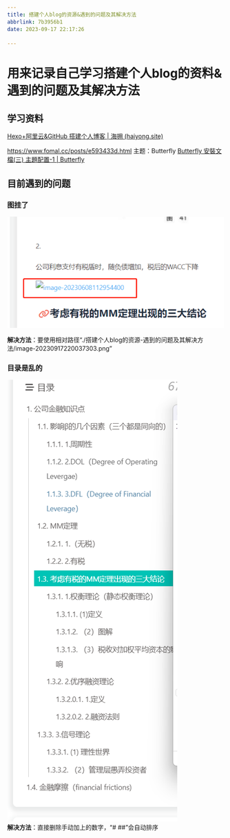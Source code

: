 ```yaml
---
title: 搭建个人blog的资源&遇到的问题及其解决方法
abbrlink: 7b3956b1
date: 2023-09-17 22:17:26

---
```

# 用来记录自己学习搭建个人blog的资料&遇到的问题及其解决方法

## 学习资料

[Hexo+阿里云&GitHub 搭建个人博客 | 海拥 (haiyong.site)](http://haiyong.site/post/cda958f2.html)

https://www.fomal.cc/posts/e593433d.html
主题：Butterfly 
[Butterfly 安裝文檔(三) 主題配置-1 | Butterfly](https://butterfly.js.org/posts/4aa8abbe/#代碼高亮主題)

## 目前遇到的问题

### 图挂了

![image-20230917220037303](./搭建个人blog的资源-遇到的问题及其解决方法/image-20230917220037303.png)

**解决方法**：要使用相对路径“./搭建个人blog的资源-遇到的问题及其解决方法/image-20230917220037303.png”

### 目录是乱的

![image-20230917220254151](./搭建个人blog的资源-遇到的问题及其解决方法/image-20230917220254151.png)                          
**解决方法**：直接删除手动加上的数字，“# ##”会自动排序